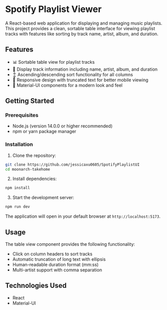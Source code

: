 # Spotify Playlist Viewer

A React-based web application for displaying and managing music playlists. This project provides a clean, sortable table interface for viewing playlist tracks with features like sorting by track name, artist, album, and duration.

## Features

- 📊 Sortable table view for playlist tracks
- 🎵 Display track information including name, artist, album, and duration
- ↕️ Ascending/descending sort functionality for all columns
- 📱 Responsive design with truncated text for better mobile viewing
- 🎨 Material-UI components for a modern look and feel

## Getting Started

### Prerequisites

- Node.js (version 14.0.0 or higher recommended)
- npm or yarn package manager

### Installation

1. Clone the repository:

```bash
git clone https://github.com/jessicaxu0605/SpotifyPlaylistUI
cd moonarch-takehome
```

2. Install dependencies:

```bash
npm install
```

3. Start the development server:

```bash
npm run dev
```

The application will open in your default browser at `http://localhost:5173`.

## Usage

The table view component provides the following functionality:

- Click on column headers to sort tracks
- Automatic truncation of long text with ellipsis
- Human-readable duration format (mm:ss)
- Multi-artist support with comma separation

## Technologies Used

- React
- Material-UI
